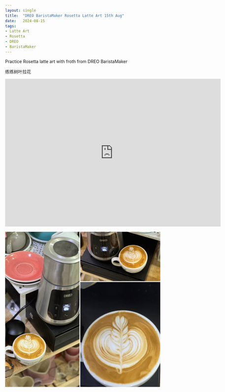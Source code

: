 ```yaml
---
layout: single
title:  "DREO BaristaMaker Rosetta Latte Art 15th Aug"
date:   2024-08-15
tags:
- Latte Art
- Rosetta
- DREO
- BaristaMaker
---
```



Practice Rosetta latte art with froth from DREO BaristaMaker

练练树叶拉花


<div class="embed-container">
  <iframe
      src="https://www.youtube.com/embed/KQuHbcV4Nuc"
      width="700"
      height="480"
      frameborder="0"
      allowfullscreen="true">
  </iframe>
</div>


![](/assets/img/2024/08/15/F2B01495-D310-49F4-B162-F87B00AD241D.JPG)

